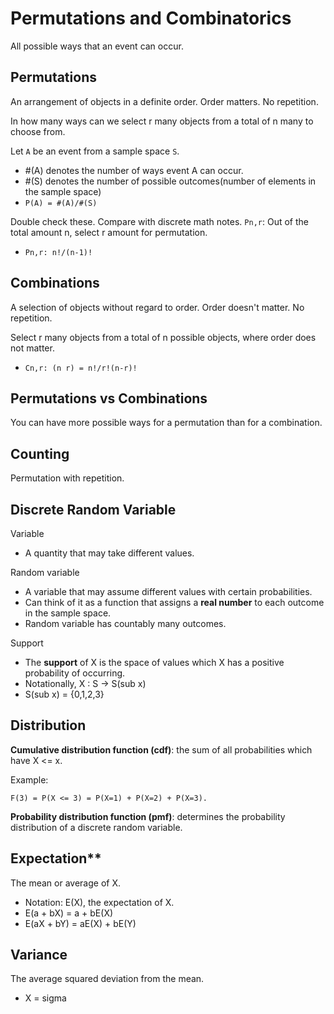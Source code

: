 # Permutations and Combinatorics

All possible ways that an event can occur.

## Permutations

An arrangement of objects in a definite order. Order matters. No repetition.

In how many ways can we select r many objects from a total of n many to choose from.

Let `A` be an event from a sample space `S`.
* #(A) denotes the number of ways event A can occur.
* #(S) denotes the number of possible outcomes(number of elements in the sample space)
* `P(A) = #(A)/#(S)`

Double check these. Compare with discrete math notes.
`Pn,r`: Out of the total amount n, select r amount for permutation.
* `Pn,r: n!/(n-1)!`

## Combinations

A selection of objects without regard to order. Order doesn't matter. No repetition.

Select r many objects from a total of n possible objects, where order does not matter.
* `Cn,r: (n r) = n!/r!(n-r)!`

## Permutations vs Combinations

You can have more possible ways for a permutation than for a combination.

## Counting

Permutation with repetition.

## Discrete Random Variable

Variable
* A quantity that may take different values.

Random variable
* A variable that may assume different values with certain probabilities.
* Can think of it as a function that assigns a **real number** to each outcome in the sample space.
* Random variable has countably many outcomes.

Support
* The **support** of X is the space of values which X has a positive probability of occurring.
* Notationally, X : S -> S(sub x)
* S(sub x) = {0,1,2,3}

## Distribution

**Cumulative distribution function (cdf)**: the sum of all probabilities which have X <= x.

Example:
```
F(3) = P(X <= 3) = P(X=1) + P(X=2) + P(X=3).
```

**Probability distribution function (pmf)**: determines the probability distribution of a discrete random variable.

## Expectation**
The mean or average of X.
* Notation: E(X), the expectation of X.
* E(a + bX) = a + bE(X)
* E(aX + bY) = aE(X) + bE(Y)

## Variance
The average squared deviation from the mean.
* X = sigma
